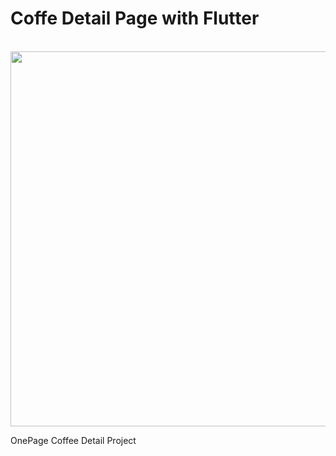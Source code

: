# Coffe Detail Page with Flutter
<br>
<img src=https://github.com/mesubasi/Coffee_Detail_with_Flutter/assets/88106043/2a936a39-305b-4e7a-813b-a8b142e447d3 height=600 />
<br>
<p>OnePage Coffee Detail Project</p>
